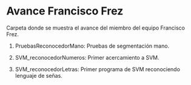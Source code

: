 # Avance Francisco Frez
Carpeta donde se muestra el avance del miembro del equipo Francisco Frez.

1. PruebasReconocedorMano: Pruebas de segmentación mano.

2. SVM_reconocedorNumeros: Primer acercamiento a SVM.

3. SVM_reconocedorLetras: Primer programa de SVM reconociendo lenguaje de señas.